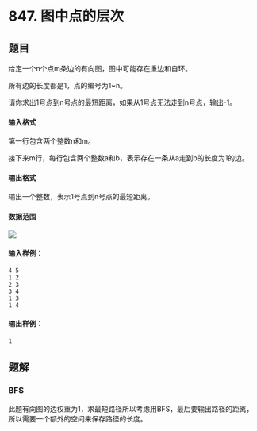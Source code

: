 <!--
 * @Author: shaqsnake
 * @Email: shaqsnake@gmail.com
 * @Date: 2019-09-16 15:58:00
 * @LastEditTime: 2019-09-30 18:22:19
 * @Description: Acwing 847
 -->

# 847. 图中点的层次

## 题目

给定一个n个点m条边的有向图，图中可能存在重边和自环。

所有边的长度都是1，点的编号为1~n。

请你求出1号点到n号点的最短距离，如果从1号点无法走到n号点，输出-1。

#### 输入格式

第一行包含两个整数n和m。

接下来m行，每行包含两个整数a和b，表示存在一条从a走到b的长度为1的边。

#### 输出格式

输出一个整数，表示1号点到n号点的最短距离。

#### 数据范围

![](http://latex.codecogs.com/gif.latex?\\1%20\leq%20n,m%20\leq%2010^5)

#### 输入样例：

```
4 5
1 2
2 3
3 4
1 3
1 4
```

#### 输出样例：

```
1
```

## 题解

### BFS

此题有向图的边权重为1，求最短路径所以考虑用BFS，最后要输出路径的距离，所以需要一个额外的空间来保存路径的长度。
